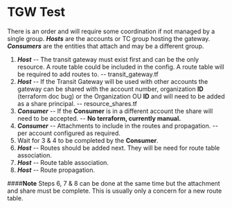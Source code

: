 # TGW Test

There is an order and will require some coordination if not managed by a single group. 
***Hosts*** are the accounts or TC group hosting the gateway. 
***Consumers*** are the entities that attach and may be a different group.
1. ***Host*** -- The transit gateway must exist first and can be the only resource. A route table could be included in the config. A route table will be required to add routes to. -- transit_gateway.tf
2. ***Host*** -- If the Transit Gateway will be used with other accounts the gateway can be shared with the account number, organization **ID** (terraform doc bug) or the Organization OU **ID** and will need to be added as a share principal. -- resource_shares.tf
3. ***Consumer*** -- If the **Consumer** is in a different account the share will need to be accepted. -- **No terraform, currently manual.**
4. ***Consumer*** -- Attachments to include in the routes and propagation. -- per account configured as required.
5. Wait for 3 & 4 to be completed by the **Consumer**.
6. ***Host*** -- Routes should be added next. They will be need for route table association.
7. ***Host*** -- Route table association.
8. ***Host*** -- Route propagation.


####**Note**
Steps 6, 7 & 8 can be done at the same time but the attachment and share must be complete. This is usually only a concern for a new route table.